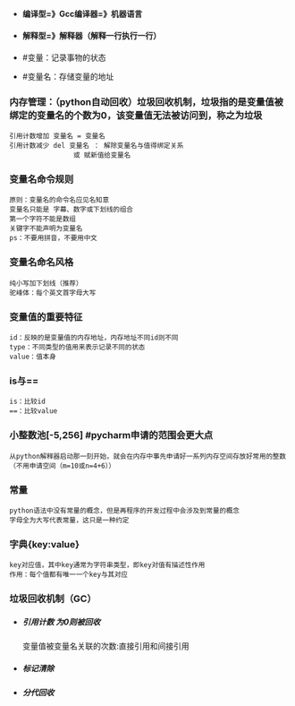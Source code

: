 - #### 编译型=》Gcc编译器=》机器语言
- #### 解释型=》解释器（解释一行执行一行）


- #变量：记录事物的状态
- #变量名：存储变量的地址

### 内存管理：（python自动回收）垃圾回收机制，垃圾指的是变量值被绑定的变量名的个数为0，该变量值无法被访问到，称之为垃圾
	引用计数增加 变量名 = 变量名
	引用计数减少 del 变量名 ： 解除变量名与值得绑定关系
					或 赋新值给变量名

### 变量名命令规则
	原则：变量名的命令名应见名知意
	变量名只能是 字幕、数字或下划线的组合
	第一个字符不能是数组
	关键字不能声明为变量名
	ps：不要用拼音，不要用中文
### 变量名命名风格
	纯小写加下划线（推荐）
	驼峰体：每个英文首字母大写

### 变量值的重要特征
	id：反映的是变量值的内存地址，内存地址不同id则不同
	type：不同类型的值用来表示记录不同的状态
	value：值本身

### is与==
	is：比较id
	==：比较value

### 小整数池[-5,256]  #pycharm申请的范围会更大点
	从python解释器启动那一刻开始，就会在内存中事先申请好一系列内存空间存放好常用的整数（不用申请空间（m=10或n=4+6）） 

### 常量
	python语法中没有常量的概念，但是再程序的开发过程中会涉及到常量的概念
	字母全为大写代表常量，这只是一种约定


### 字典{key:value}
	key对应值，其中key通常为字符串类型，即key对值有描述性作用
	作用：每个值都有唯一一个key与其对应


### 垃圾回收机制（GC）
- ##### 引用计数      为0则被回收
	变量值被变量名关联的次数:直接引用和间接引用
- ##### 标记清除
	
- ##### 分代回收
	